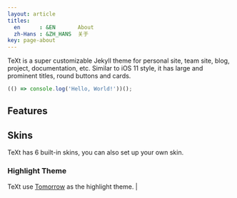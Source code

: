 ```yaml
---
layout: article
titles:
  en      : &EN       About
  zh-Hans : &ZH_HANS  关于
key: page-about
---
```


TeXt is a super customizable Jekyll theme for personal site, team site, blog, project, documentation, etc. Similar to iOS 11 style, it has large and prominent titles, round buttons and cards.

```javascript
(() => console.log('Hello, World!'))();
```

## Features

## Skins

TeXt has 6 built-in skins, you can also set up your own skin.

### Highlight Theme

TeXt use [Tomorrow](https://github.com/chriskempson/tomorrow-theme) as the highlight theme.
|